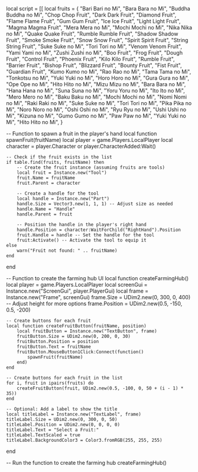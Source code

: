 local script = [[
local fruits = {
    "Bari Bari no Mi",
    "Bara Bara no Mi",
    "Buddha Buddha no Mi",
    "Chop Chop Fruit",
    "Dark Dark Fruit",
    "Diamond Fruit",
    "Flame Flame Fruit",
    "Gum Gum Fruit",
    "Ice Ice Fruit",
    "Light Light Fruit",
    "Magma Magma Fruit",
    "Mera Mera no Mi",
    "Mochi Mochi no Mi",
    "Nika Nika no Mi",
    "Quake Quake Fruit",
    "Rumble Rumble Fruit",
    "Shadow Shadow Fruit",
    "Smoke Smoke Fruit",
    "Snow Snow Fruit",
    "Spirit Spirit Fruit",
    "String String Fruit",
    "Suke Suke no Mi",
    "Tori Tori no Mi",
    "Venom Venom Fruit",
    "Yami Yami no Mi",
    "Zushi Zushi no Mi",
    "Boo Fruit",
    "Frog Fruit",
    "Dough Fruit",
    "Control Fruit",
    "Phoenix Fruit",
    "Kilo Kilo Fruit",
    "Rumble Fruit",
    "Barrier Fruit",
    "Bishop Fruit",
    "Blizzard Fruit",
    "Bounty Fruit",
    "Fist Fruit",
    "Guardian Fruit",
    "Kumo Kumo no Mi",
    "Rao Rao no Mi",
    "Tama Tama no Mi",
    "Tonkotsu no Mi",
    "Yuki Yuki no Mi",
    "Horo Horo no Mi",
    "Gura Gura no Mi",
    "Ope Ope no Mi",
    "Hito Hito no Mi",
    "Mizu Mizu no Mi",
    "Bara Bara no Mi",
    "Hana Hana no Mi",
    "Suna Suna no Mi",
    "Yoru Yoru no Mi",
    "Ito Ito no Mi",
    "Mero Mero no Mi",
    "Baku Baku no Mi",
    "Mochi Mochi no Mi",
    "Nomi Nomi no Mi",
    "Raki Raki no Mi",
    "Suke Suke no Mi",
    "Tori Tori no Mi",
    "Pika Pika no Mi",
    "Noro Noro no Mi",
    "Oshi Oshi no Mi",
    "Ryu Ryu no Mi",
    "Ushi Ushi no Mi",
    "Kizuna no Mi",
    "Gumo Gumo no Mi",
    "Paw Paw no Mi",
    "Yuki Yuki no Mi",
    "Hito Hito no Mi",
}

-- Function to spawn a fruit in the player's hand
local function spawnFruit(fruitName)
    local player = game.Players.LocalPlayer
    local character = player.Character or player.CharacterAdded:Wait()

    -- Check if the fruit exists in the list
    if table.find(fruits, fruitName) then
        -- Create the fruit instance (assuming fruits are tools)
        local fruit = Instance.new("Tool") 
        fruit.Name = fruitName
        fruit.Parent = character
        
        -- Create a handle for the tool
        local handle = Instance.new("Part") 
        handle.Size = Vector3.new(1, 1, 1) -- Adjust size as needed
        handle.Name = "Handle"
        handle.Parent = fruit
        
        -- Position the handle in the player's right hand
        handle.Position = character:WaitForChild("RightHand").Position
        fruit.Handle = handle -- Set the handle for the tool
        fruit:Activate() -- Activate the tool to equip it
    else
        warn("Fruit not found: " .. fruitName)
    end
end

-- Function to create the farming hub UI
local function createFarmingHub()
    local player = game.Players.LocalPlayer
    local screenGui = Instance.new("ScreenGui", player.PlayerGui)
    local frame = Instance.new("Frame", screenGui)
    frame.Size = UDim2.new(0, 300, 0, 400) -- Adjust height for more options
    frame.Position = UDim2.new(0.5, -150, 0.5, -200)

    -- Create buttons for each fruit
    local function createFruitButton(fruitName, position)
        local fruitButton = Instance.new("TextButton", frame)
        fruitButton.Size = UDim2.new(0, 200, 0, 30)
        fruitButton.Position = position
        fruitButton.Text = fruitName
        fruitButton.MouseButton1Click:Connect(function()
            spawnFruit(fruitName)
        end)
    end

    -- Create buttons for each fruit in the list
    for i, fruit in ipairs(fruits) do
        createFruitButton(fruit, UDim2.new(0.5, -100, 0, 50 + (i - 1) * 35))
    end

    -- Optional: Add a label to show the title
    local titleLabel = Instance.new("TextLabel", frame)
    titleLabel.Size = UDim2.new(0, 300, 0, 50)
    titleLabel.Position = UDim2.new(0, 0, 0, 0)
    titleLabel.Text = "Select a Fruit:"
    titleLabel.TextScaled = true
    titleLabel.BackgroundColor3 = Color3.fromRGB(255, 255, 255)
end

-- Run the function to create the farming hub
createFarmingHub()




